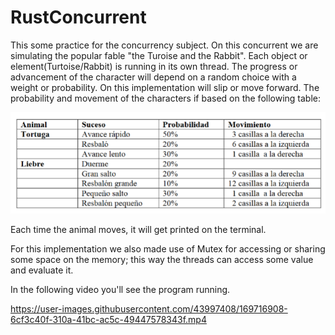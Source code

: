 # RustConcurrent
This some practice for the concurrency subject. On this concurrent
we are simulating the popular fable "the Turoise and the Rabbit".
Each object or element(Turtoise/Rabbit) is running in its own thread.
The progress or advancement of the character will depend on a random
choice with a weight or probability. On this implementation will slip
or move forward. The probability and movement of the characters if based
on the following table:

![random movement](https://github.com/H3cth0r/RustConcurrent/blob/main/resources/table_movement.png?raw=true)


Each time the animal moves, it will get printed on the terminal.

For this implementation we also made use of Mutex for accessing or
sharing some space on the memory; this way the threads can access 
some value and evaluate it.

In the following video you'll see the program running.

https://user-images.githubusercontent.com/43997408/169716908-6cf3c40f-310a-41bc-ac5c-49447578343f.mp4
